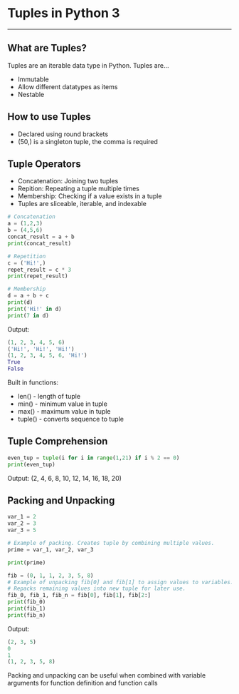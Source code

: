 # Tuples in Python 3
---
## What are Tuples?
Tuples are an iterable data type in Python. Tuples are...
* Immutable
* Allow different datatypes as items
* Nestable
## How to use Tuples
* Declared using round brackets
* (50,) is a singleton tuple, the comma is required
## Tuple Operators
* Concatenation: Joining two tuples
* Repition: Repeating a tuple multiple times
* Membership: Checking if a value exists in a tuple
* Tuples are sliceable, iterable, and indexable

```python
# Concatenation
a = (1,2,3)
b = (4,5,6)
concat_result = a + b
print(concat_result)

# Repetition
c = ('Hi!',)
repet_result = c * 3
print(repet_result)

# Membership
d = a + b + c
print(d)
print('Hi!' in d)
print(7 in d)
```
Output:
```python
(1, 2, 3, 4, 5, 6)
('Hi!', 'Hi!', 'Hi!')
(1, 2, 3, 4, 5, 6, 'Hi!')
True
False
```
Built in functions:
* len() - length of tuple
* min() - minimum value in tuple
* max() - maximum value in tuple
* tuple() - converts sequence to tuple
## Tuple Comprehension
```python
even_tup = tuple(i for i in range(1,21) if i % 2 == 0)
print(even_tup)
```
Output: (2, 4, 6, 8, 10, 12, 14, 16, 18, 20)
## Packing and Unpacking
```python
var_1 = 2
var_2 = 3
var_3 = 5

# Example of packing. Creates tuple by combining multiple values.
prime = var_1, var_2, var_3

print(prime)

fib = (0, 1, 1, 2, 3, 5, 8)
# Example of unpacking fib[0] and fib[1] to assign values to variables. 
# Repacks remaining values into new tuple for later use.
fib_0, fib_1, fib_n = fib[0], fib[1], fib[2:]
print(fib_0)
print(fib_1)
print(fib_n)
```
Output: 
```python
(2, 3, 5)
0
1
(1, 2, 3, 5, 8)
```
Packing and unpacking can be useful when combined with variable arguments for function definition and function calls
